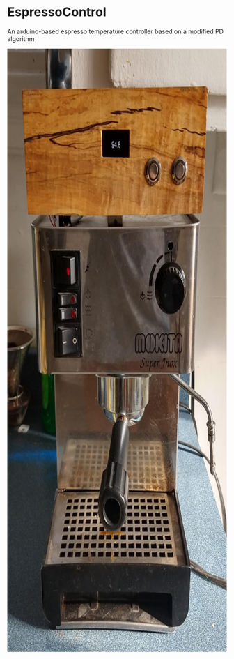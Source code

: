 # EspressoControl
An arduino-based espresso temperature controller based on a modified PD algorithm

<img src="./interface.jpg" alt="Espresso machine with temperature controller interface" width="880" height="1384">
